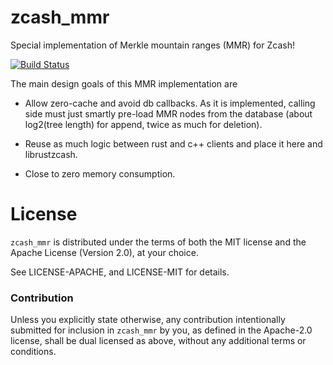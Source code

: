 # zcash_mmr

Special implementation of Merkle mountain ranges (MMR) for Zcash!

[![Build Status](https://travis-ci.org/NikVolf/zcash-mmr.svg?branch=master)](https://travis-ci.org/NikVolf/zcash-mmr)

The main design goals of this MMR implementation are

- Allow zero-cache and avoid db callbacks. As it is implemented, calling side must just smartly pre-load MMR nodes from the database (about log2(tree length) for append, twice as much for deletion).

- Reuse as much logic between rust and c++ clients and place it here and librustzcash.

- Close to zero memory consumption.

# License

`zcash_mmr` is distributed under the terms of both the MIT
license and the Apache License (Version 2.0), at your choice.

See LICENSE-APACHE, and LICENSE-MIT for details.

### Contribution

Unless you explicitly state otherwise, any contribution intentionally submitted
for inclusion in `zcash_mmr` by you, as defined in the Apache-2.0 license, shall be
dual licensed as above, without any additional terms or conditions.
